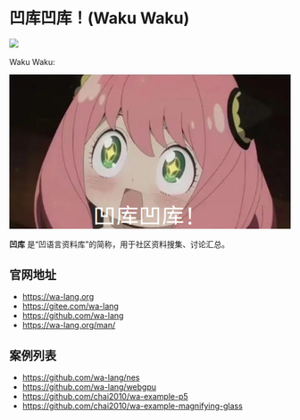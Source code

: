 # 凹库凹库！(Waku Waku)

![](SPY×FAMILY.png)

Waku Waku:

![](wakuwaku.png)

**凹库** 是“凹语言资料库”的简称，用于社区资料搜集、讨论汇总。

## 官网地址

- https://wa-lang.org
- https://gitee.com/wa-lang
- https://github.com/wa-lang
- https://wa-lang.org/man/

## 案例列表

- https://github.com/wa-lang/nes
- https://github.com/wa-lang/webgpu
- https://github.com/chai2010/wa-example-p5
- https://github.com/chai2010/wa-example-magnifying-glass

